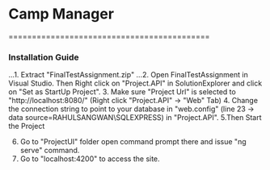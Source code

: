 # Camp Manager
===========================================
### Installation Guide

...1. Extract "FinalTestAssignment.zip"
...2. Open FinalTestAssignment in Visual Studio. Then Right click on "Project.API" in SolutionExplorer and click on "Set as StartUp Project".
3. Make sure "Project Url" is selected to "http://localhost:8080/" (Right click "Project.API" -> "Web" Tab)
4. Change the connection string to point to your database in "web.config" (line 23 -> data source=RAHULSANGWAN\SQLEXPRESS) in "Project.API".
5.Then Start the Project

6. Go to "ProjectUI" folder open command prompt there and issue "ng serve" command.
7. Go to "localhost:4200" to access the site.